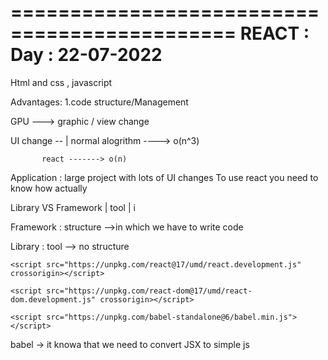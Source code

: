 =============================================
     REACT :         Day : 22-07-2022
==============================================

Html and css , javascript

Advantages:
1.code structure/Management


GPU ---> graphic / view change

UI change --
            |
normal alogrithm ----> o(n^3)

           react -------> o(n)


Application : large project with lots of UI changes 
To use react you need to know how actually 

Library   VS  Framework
           |
tool       |          i
               

Framework  :   structure -->in which we have to write code   

Library    :   tool --> no structure


<!-- react ui change algorithm -->
    <script src="https://unpkg.com/react@17/umd/react.development.js" crossorigin></script>
<!-- using react library it changes actual web page -->
    <script src="https://unpkg.com/react-dom@17/umd/react-dom.development.js" crossorigin></script>
<!-- babel library converts your jsx into js  -->
    <script src="https://unpkg.com/babel-standalone@6/babel.min.js"></script>


 babel -> it knowa that we need to convert JSX to simple js 
 <script type="text/babel">


     function Hello() {
            return (
                <h1>hello world</h1>
            )
        }

 // it puts hello component ka output in the app div
        ReactDOM.render(<Hello></Hello>, document.getElementById("app"));



=============================================
     REACT :         Day : 25-07-2022
==============================================

Pops Vs State
1.passing parameter in function---> pass attr in component--> prop       & 
2.making variable in function -->state



props  --->the parameter passed from parent in the form  of html attr
parent to child data

state 
       usestate(0) --> initial  value store karta hai. 
       [var,function] -function --> val change karta hai

TODO App
============
        
       

         when state variable change(detetction of changes) then i will change UI for that componenet


         primitive : directly compare the value 
         non-primitive : Array,Object -->refernce comparision  

         setTask("hello"--->)
         const taskArr =[];
         taskArr.push("Hello")
         setTask(taskArr)

Spreader : To copy the one to array to other array

Destructring :



=============================================
     REACT :         Day : 29-07-2022      
==============================================

Props :Passed data from parent comp to child comp

map  ---> 


❤ Component Divide

Lifting the stateup

##Sending Data### :

 1. From parent data to child      ---> props in child(props)
 2. From Children to parent        ---> inside props pass function
                                        then go to children call that function
                                        1.sends the function which needs data as a props
                                        2.create a  new function in child component
                                        3.call the parent function inside that function and pass the data as props

                               function InputBox(){         
                                        function addTaskFromInput(){
                                            props.addTask(value);
                                            changeValue("")
                                        }
                                    }

                                   <button onClick={addTaskFromInput}>

=============================================
     REACT :         Day : 31-07-2022      
==============================================

1.create-react-app   
setup : react
        structring 
        autoreloading
        react dev tool
Npm i yarn -g 

yarn create react-app movies

Add chorme extension--> react dev tool
Add vscode extension--> ES7 react redux tool

2.How to import a react file?
what to import -->

import what from "./filekapath"

To use node modules --> import "./"

3.How to export ?
export default App;


                                        Index
                                          |
                                         App
                                          |
                    ---------------------------------------------- 
    |               |                      |                     |
                    default              default               default
                    comp-1               comp-2                comp-3


4.where is root ?
public--> index.html
<div id="root"></div>

Project Link
https://react-bootcamp-movieapp.netlify.app/

=============================================
     REACT :         Day : 01-08-2022      
==============================================

########### Movies Application ################ 

Feature
1.Trending movies : they are sourced from TMDB API 
2.Data Available 
    2.1 Movies Img Src
    2.2 Movies Name
    2.3 Genere --> Type of movies
    2.4 Rating 
    2.5 Popular 
3.Pages : Two Pages
          1.MainPage : List of Movies
                       # Banner --> first movies   ka   banner
                       # List of Trending movies 
                       # Pagination
          
          2.Faviourates : 
              Header
              Genre List
              searchbar,np. of items modifier

## Technical prequisites
Q.How to make a request in react and render that data on UI(Ajax) 
  React--> Life Cycle Methods
  Faviourates Page :Features that are highly used : * Pagination,
  * Group by
  * Sorting
  * Searching
  * Routing



Practice : communication between multiple component
           sending data from one page to another

Day 1 : Static UI,Data recieve 
Day 2 :
Day 3 :



<h1 className="h1style" key={curElm.id}>Name:
                                    {curElm.myName} & Age: {curElm.age}
                                    <button className="btnInner" onClick={() => removeElem(curElm.id)}> remove </button>
                                </h1>

=============================================
     REACT :         Day : 03-08-2022      
==============================================
React.useeffect ---> 
It is hook that excutes a fn passed into it  runs after first render 

searching done


=============================================
     REACT :         Day : 05-08-2022      
==============================================
Searching 

pagination

Routing 

npm i react-router-dom@5.3.0


Icons

npm install flat-color-icons


vade --->

=============================================
     REACT :         Day : 05-08-2022      
==============================================
Passing Favourites data from Home to Favourites Page  
Sorting 
filtering



###Passing Favourites data from Home to Favourites Page### 
1.movies[ ] and favs[] 
  movie.id==fav.id 
         show cancel symobol
         else  show like symbol 
check movie is Liked or Not Liked
we will add favourites movies in fav array
& when unlike remove from fav array
2.if that movie id presendt in fav array then that is liked movie

3.created icon(like and cancel) in each movie using bootstarp link in index.jsx
4.three function 1.show 2.action 3.reaction
  4.1 checkIfFav( ) --> check like or not 
  4.2 addToFavorites()  --> add fav movie to fav array
  4.3 deleteFromFav()  

.we craeted usestate for favourites 

==========
Favorites Page

Q.1
1. All Genre , Action , Rommance option we have 
2. If we click on All Genre the that only make  blue all others like Action and Rommance make Grey
Ans:
let [currGenre , setCurrGenre ]= React.useState("All Genre ");

Q2
Styling of Favourites Done

Q3 
Local storage

1.setting data--> imdb = collectionName
 localStorage.setItem("imdb",JSON.stringify(newArr))
        
2.getting data after first load of page so we add that into useeffect
 let oldFav =localStorage.getItem("imdb"); 
            oldFav=JSON.parse(oldFav);
            setFavourites([...oldFav]); 


Q4 
How to show fav data in  table format

using Map function

Q5
How to show All Genre, Action, Music Button Dynamically and on click show only blue buuton on that Genre?

1.we have to take help of favourites Array data from that for each movie  GenreId Array will be there 
Ex. Minions: The Rise of Gru -> Genere [Family,Action,Thriller]
2.we will store for each movie will store one genreId
  in Genre Array --> const [curGenre , setCurrGenre] = React.useState("All Generes")
3. we will map over Genre Array 
4.on click on particular Genre SetGenre --> make that blue button
5.Problem --> To avoid duplicacy two time Animation Genre we will --> Set -->temp = new Set(temp); 


Q6
Delpoyement

1.npm run build --> ready for production
2.make account in netlify
3. go to sites option 
4. scrolldown drag and drop build folder


Problem
can't read poperties of null -->favs.map()
if Local Storage is not there loop over [] empty array
oldFav=JSON.parse(oldFav) || [];



Searching Sorting Filtering

Q7.Filter the movies List Base On Genre
Ex. click on Action show only Action Movie 
1.created array --> filteredMovies=[]

2.filteredMovies= currGenre == "All Genres" ?       Favourites : favorites.filter((movie) => genreids[movie.genres_id[0]]==currGenre)

3. Apply Map over filterArray instead favourites


Q8.Sortig based on Popularity and rating

const [rating, setRating] = React.useState(0);

  if (rating == 1) {
    filteredMovies = filteredMovies.sort(function (objA, objB) {
      return objA.vote_average - objB.vote_average
    })

  } else if (rating == -1) {
    filteredMovies = filteredMovies.sort(function (objA, objB) {
      return objB.vote_average - objA.vote_average
    })
  }

Q9 Searching 


1.const [search, setSearch] = useState("")
2.filteredMovies = filteredMovies.filter((movie) =>
    movie.title.toLowerCase().includes(search.toLowerCase())
  )
3. value={search} onChange={(e) => setSearch(e.target.value)}

Q10
Pagination

1. const [curPage, setCurPage] = useState(1)
2.  let maxPage = Math.ceil(filteredMovies.length / rows);
  let si = (curPage - 1) * rows
  let ei = Number(si) + Number(rows)

  filteredMovies = filteredMovies.slice(si, ei);

  let goBack = () => {
    if (curPage > 1) {
      setCurPage(curPage - 1)
    }
  }

  let goAhead = () => {
    if (curPage < maxPage) {
      setCurPage(curPage + 1)
    }
  }
3. pageProp={curPage} goBack={goBack} goAhead={goAhead}